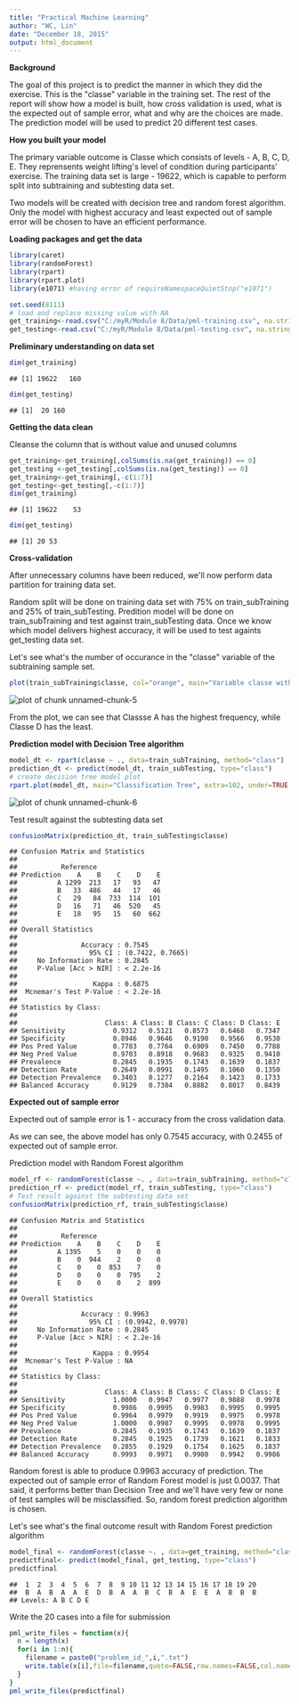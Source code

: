 ```yaml
---
title: "Practical Machine Learning"
author: "WC, Lin"
date: "December 18, 2015"
output: html_document
---
```

**Background**

The goal of this project is to predict the manner in which they did the exercise. This is the "classe" variable in the training set. The rest of the report will show how a model is built, how cross validation is used, what is the expected out of sample error, what and why are the choices are made. The prediction model will be used to predict 20 different test cases. 

**How you built your model**

The primary variable outcome is Classe which consists of levels - A, B, C, D, E. They reprensents weight lifting's level of condition during participants' exercise.
The training data set is large - 19622, which is capable to perform split into subtraining and subtesting data set.

Two models will be created with decision tree and random forest algorithm. Only the model with highest accuracy and least expected out of sample error will be chosen to have an efficient performance.


**Loading packages and get the data**

```r
library(caret)
library(randomForest)
library(rpart)
library(rpart.plot)
library(e1071) #having error of requireNamespaceQuietStop("e1071")

set.seed(8111)
# load and replace missing value with NA
get_training<-read.csv("C:/myR/Module 8/Data/pml-training.csv", na.strings = c("NA","#DIV/0!",""))
get_testing<-read.csv("C:/myR/Module 8/Data/pml-testing.csv", na.strings = c("NA","#DIV/0!",""))
```

**Preliminary understanding on data set**

```r
dim(get_training)
```

```
## [1] 19622   160
```

```r
dim(get_testing)
```

```
## [1]  20 160
```

**Getting the data clean**

Cleanse the column that is without value and unused columns

```r
get_training<-get_training[,colSums(is.na(get_training)) == 0]
get_testing <-get_testing[,colSums(is.na(get_testing)) == 0]
get_training<-get_training[,-c(1:7)]
get_testing<-get_testing[,-c(1:7)]
dim(get_training)
```

```
## [1] 19622    53
```

```r
dim(get_testing)
```

```
## [1] 20 53
```

**Cross-validation**

After unnecessary columns have been reduced, we'll now perform data partition for training data set.

Random split will be done on training data set with 75% on train_subTraining and 25% of train_subTesting. Predition model will be done on train_subTraining and test against train_subTesting data. Once we know which model delivers highest accuracy, it will be used to test againts get_testing data set.


Let's see what's the number of occurance in the "classe" variable of the subtraining sample set.

```r
plot(train_subTraining$classe, col="orange", main="Variable classe within the subTraining sample set", xlab="classe levels", ylab="Frequency")
```

![plot of chunk unnamed-chunk-5](figure/unnamed-chunk-5-1.png) 

From the plot, we can see that Classse A has the highest frequency, while Classe D has the least. 

**Prediction model with Decision Tree algorithm**

```r
model_dt <- rpart(classe ~ ., data=train_subTraining, method="class")
prediction_dt <- predict(model_dt, train_subTesting, type="class")
# create decision tree model plot
rpart.plot(model_dt, main="Classification Tree", extra=102, under=TRUE, faclen=0)
```

![plot of chunk unnamed-chunk-6](figure/unnamed-chunk-6-1.png) 

Test result against the subtesting data set

```r
confusionMatrix(prediction_dt, train_subTesting$classe)
```

```
## Confusion Matrix and Statistics
## 
##           Reference
## Prediction    A    B    C    D    E
##          A 1299  213   17   93   47
##          B   33  486   44   17   46
##          C   29   84  733  114  101
##          D   16   71   46  520   45
##          E   18   95   15   60  662
## 
## Overall Statistics
##                                           
##                Accuracy : 0.7545          
##                  95% CI : (0.7422, 0.7665)
##     No Information Rate : 0.2845          
##     P-Value [Acc > NIR] : < 2.2e-16       
##                                           
##                   Kappa : 0.6875          
##  Mcnemar's Test P-Value : < 2.2e-16       
## 
## Statistics by Class:
## 
##                      Class: A Class: B Class: C Class: D Class: E
## Sensitivity            0.9312   0.5121   0.8573   0.6468   0.7347
## Specificity            0.8946   0.9646   0.9190   0.9566   0.9530
## Pos Pred Value         0.7783   0.7764   0.6909   0.7450   0.7788
## Neg Pred Value         0.9703   0.8918   0.9683   0.9325   0.9410
## Prevalence             0.2845   0.1935   0.1743   0.1639   0.1837
## Detection Rate         0.2649   0.0991   0.1495   0.1060   0.1350
## Detection Prevalence   0.3403   0.1277   0.2164   0.1423   0.1733
## Balanced Accuracy      0.9129   0.7384   0.8882   0.8017   0.8439
```
**Expected out of sample error**

Expected out of sample error is 1 - accuracy from the cross validation data. 

As we can see, the above model has only 0.7545 accuracy, with 0.2455 of expected out of sample error.

Prediction model with Random Forest algorithm

```r
model_rf <- randomForest(classe ~. , data=train_subTraining, method="class")
prediction_rf <- predict(model_rf, train_subTesting, type="class")
# Test result against the subtesting data set
confusionMatrix(prediction_rf, train_subTesting$classe)
```

```
## Confusion Matrix and Statistics
## 
##           Reference
## Prediction    A    B    C    D    E
##          A 1395    5    0    0    0
##          B    0  944    2    0    0
##          C    0    0  853    7    0
##          D    0    0    0  795    2
##          E    0    0    0    2  899
## 
## Overall Statistics
##                                           
##                Accuracy : 0.9963          
##                  95% CI : (0.9942, 0.9978)
##     No Information Rate : 0.2845          
##     P-Value [Acc > NIR] : < 2.2e-16       
##                                           
##                   Kappa : 0.9954          
##  Mcnemar's Test P-Value : NA              
## 
## Statistics by Class:
## 
##                      Class: A Class: B Class: C Class: D Class: E
## Sensitivity            1.0000   0.9947   0.9977   0.9888   0.9978
## Specificity            0.9986   0.9995   0.9983   0.9995   0.9995
## Pos Pred Value         0.9964   0.9979   0.9919   0.9975   0.9978
## Neg Pred Value         1.0000   0.9987   0.9995   0.9978   0.9995
## Prevalence             0.2845   0.1935   0.1743   0.1639   0.1837
## Detection Rate         0.2845   0.1925   0.1739   0.1621   0.1833
## Detection Prevalence   0.2855   0.1929   0.1754   0.1625   0.1837
## Balanced Accuracy      0.9993   0.9971   0.9980   0.9942   0.9986
```
Random forest is able to produce 0.9963 accuracy of prediction. The expected out of sample error of Random Forest model is just 0.0037. That said, it performs better than Decision Tree and we'll have very few or none of test samples will be misclassified. So, random forest prediction algorithm is chosen.

Let's see what's the final outcome result with Random Forest prediction algorithm

```r
model_final <- randomForest(classe ~. , data=get_training, method="class")
predictfinal<- predict(model_final, get_testing, type="class")
predictfinal
```

```
##  1  2  3  4  5  6  7  8  9 10 11 12 13 14 15 16 17 18 19 20 
##  B  A  B  A  A  E  D  B  A  A  B  C  B  A  E  E  A  B  B  B 
## Levels: A B C D E
```

Write the 20 cases into a file for submission

```r
pml_write_files = function(x){
  n = length(x)
  for(i in 1:n){
    filename = paste0("problem_id_",i,".txt")
    write.table(x[i],file=filename,quote=FALSE,row.names=FALSE,col.names=FALSE)
  }
}
pml_write_files(predictfinal)
```

